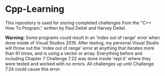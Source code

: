 # Cpp-Learning

This repository is used for storing completed challenges from the "C++ How To Program," written by Paul Deitel and Harvey Deitel.

**Warning:**
Some programs could result in an 'index out of range' error when done inside of Visual Studios 2019. 
After testing, my personal Visual Studio will throw out the 'index out of range' error at anything that iterates more than 61 times, and is using a vector or array. Everything before and including Chapter 7 Challenge 7.22 was done inside 'repl.it' where they were tested and worked with no errors. All challenges up until Challenge 7.24 could cause this error.
